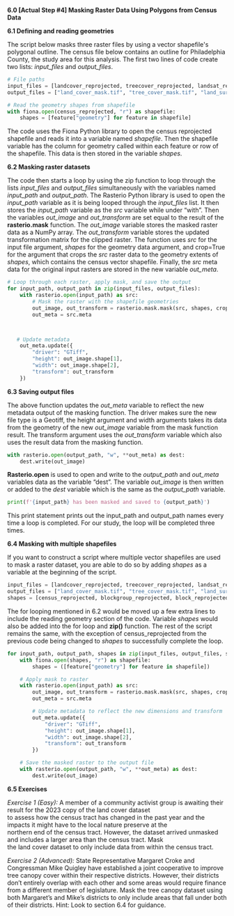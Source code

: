 **6.0 [Actual Step #4] Masking Raster Data Using Polygons from Census Data**

**6.1 Defining and reading geometries**

The script below masks three raster files by using a vector shapefile's polygonal outline. The census file below contains an outline for Philadelphia County, the study area for this analysis. The first two lines of code create two lists: *input_files* and *output_files*.

``` python
# File paths
input_files = [landcover_reprojected, treecover_reprojected, landsat_reprojected]
output_files = ["land_cover_mask.tif", "tree_cover_mask.tif", "land_surface_temp_mask.tif"]

# Read the geometry shapes from shapefile
with fiona.open(census_reprojected, "r") as shapefile:
    shapes = [feature["geometry"] for feature in shapefile]
```
The code uses the Fiona Python library to open the census reprojected shapefile and reads it into a variable named *shapefile*. Then the shapefile variable has the column for geometry called within each feature or row of the shapefile. This data is then stored in the variable *shapes*.

**6.2 Masking raster datasets**

The code then starts a loop by using the zip function to loop through the lists *input_files* and *output_files* simultaneously with the variables named *input_path* and *output_path*. The Rasterio Python library is used to open the *input_path* variable as it is being looped through the *input_files* list. It then stores the *input_path* variable as the *src* variable while under “with”. Then the variables *out_image* and *out_transform* are set equal to the result of the **rasterio.mask** function. The *out_image* variable stores the masked raster data as a NumPy array. The *out_transform* variable stores the updated transformation matrix for the clipped raster. The function uses *src* for the input file argument, *shapes* for the geometry data argument, and crop=True for the argument that crops the *src* raster data to the geometry extents of *shapes*, which contains the census vector shapefile. Finally, the *src* meta data for the original input rasters are stored in the new variable *out_meta*.

``` python
# Loop through each raster, apply mask, and save the output
for input_path, output_path in zip(input_files, output_files):
    with rasterio.open(input_path) as src:
        # Mask the raster with the shapefile geometries
        out_image, out_transform = rasterio.mask.mask(src, shapes, crop=True)
        out_meta = src.meta



   # Update metadata
    out_meta.update({
        "driver": "GTiff",
        "height": out_image.shape[1],
        "width": out_image.shape[2],
        "transform": out_transform
    })
```
**6.3 Saving output files**

The above function updates the *out_meta* variable to reflect the new metadata output of the masking function. The driver makes sure the new file type is a Geotiff, the height argument and width arguments takes its data from the geometry of the new *out_image* variable from the mask function result. The transform argument uses the *out_transform* variable which also uses the result data from the masking function.

``` python
with rasterio.open(output_path, "w", **out_meta) as dest: 
    dest.write(out_image)
```
**Rasterio.open** is used to open and write to the *output_path* and *out_meta* variables data as the variable “dest”. The variable *out_image* is then written or added to the *dest* variable which is the same as the *output_path* variable.
``` python
print(f'{input_path} has been masked and saved to {output_path}')
```
This print statement prints out the input_path and output_path names every time a loop is completed. For our study, the loop will be completed three times.

**6.4 Masking with multiple shapefiles**

If you want to construct a script where multiple vector shapefiles are used to mask a raster dataset, you are able to do so by adding *shapes* as a variable at the beginning of the script.
``` python
input_files = [landcover_reprojected, treecover_reprojected, landsat_reprojected]
output_files = ["land_cover_mask.tif", "tree_cover_mask.tif", "land_surface_temp_mask.tif"]
shapes = [census_reprojected, blockgroup_reprojected, block_reprojected]
```
The for looping mentioned in 6.2 would be moved up a few extra lines to include the reading geometry section of the code. Variable *shapes* would also be added into the for loop and **zip()** function. The rest of the script remains the same, with the exception of census_reprojected from the previous code being changed to *shapes* to successfully complete the loop.
``` python
for input_path, output_path, shapes in zip(input_files, output_files, shapes):
    with fiona.open(shapes, "r") as shapefile:
        shapes = ([feature["geometry"] for feature in shapefile])

    # Apply mask to raster
    with rasterio.open(input_path) as src:
        out_image, out_transform = rasterio.mask.mask(src, shapes, crop=True)
        out_meta = src.meta

        # Update metadata to reflect the new dimensions and transform
        out_meta.update({
            "driver": "GTiff",
            "height": out_image.shape[1],
            "width": out_image.shape[2],
            "transform": out_transform
        })

    # Save the masked raster to the output file
    with rasterio.open(output_path, "w", **out_meta) as dest:
        dest.write(out_image)
```
**6.5 Exercises**

*Exercise 1 (Easy):* A member of a community activist group is awaiting their result for the 2023 copy of the land cover dataset <br>
to assess how the census tract has changed in the past year and the impacts it might have to the local nature preserve at the <br>
northern end of the census tract. However, the dataset arrived unmasked and includes a larger area than the census tract. Mask <br>
the land cover dataset to only include data from within the census tract.

 
*Exercise 2 (Advanced):* State Representative Margaret Croke and Congressman Mike Quigley have established a joint cooperative to improve tree canopy cover within their respective districts. However, their districts don’t entirely overlap with each other and some areas would require finance from a different member of legislature. Mask the tree canopy dataset using both Margaret’s and Mike’s districts to only include areas that fall under both of their districts. Hint: Look to section 6.4 for guidance.
 

